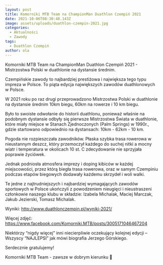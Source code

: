 ```yaml
---
layout: post
title: Komorniki MTB Team na ChampionMan Duathlon Czempiń 2021
date: 2021-10-06T08:30:48.143Z
image: assets/uploads/duathlon-czempin-2021.jpg
categories:
  - Aktualności
  - Zawody
tags:
  - Duathlon Czempiń
author: ola
---
```

Komorniki MTB Team na ChampionMan Duathlon Czempiń 2021 - Mistrzostwa Polski w duathlonie na dystansie średnim.<!--more-->

Czempińskie zawody to najbardziej prestiżowa i największa tego typu impreza w Polsce. To piąta edycja największych zawodów duathlonowych w Polsce.

W 2021 roku po raz drugi przeprowadzono Mistrzostwa Polski w duathlonie na dystansie średnim 10km biegu, 60km na rowerze i 10 km biegu.

Było to swoiste odwołanie do historii duathlonu, ponieważ właśnie na podobnym dystansie odbyły się pierwsze Mistrzostwa Świata w duathlonie, które miały miejsce w Stanach Zjednoczonych (Palm Springs) w 1990r., gdzie startowano odpowiednio na dystansach: 10km - 62km - 10 km.

Pogoda nie rozpieszczała zawodników. Płaska szybka trasa rowerowa w nieustannym deszcz, który przemoczył każdego do suchej nitki a mocny wiatr i temperatura w okolicach 10 st. C zdecydowanie nie sprzyjała poprawie życiówek.

Jednak podniosła atmosfera imprezy i doping kibiców w każdej miejscowości, przez którą biegła trasa rowerowa, oraz w samym Czempiniu podczas etapów biegowych dodawały każdemu skrzydeł i woli walki.

Te jedne z najtrudniejszych i najbardziej wymagających zawodów sportowych w Polsce ukończyli z powodzeniem nieugięci i nieustraszeni członkowie naszego klubu w składzie: Izabela Michalak, Maciej Marczak, Jakub Jezierski, Tomasz Michalak.

Wyniki: <http://www.duathlonczempin.pl/wyniki-2021/>

Więcej zdjęć: <https://www.facebook.com/Komorniki.MTB/posts/3005171046467204>

Niektórzy “nigdy więcej” inni niecierpliwie oczekujący kolejnej edycji – Wszyscy “NAJLEPSI” jak mówi biografia Jerzego Górskiego.

Serdecznie gratulujemy!

Komorniki MTB Team - zawsze w dobrym kierunku 🙂